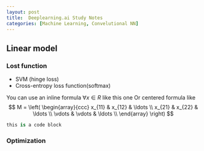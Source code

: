 ```yaml
---
layout: post
title:  Deeplearning.ai Study Notes
categories: [Machine Learning, Convelutional NN]
---
```


## Linear model

### Lost function
* SVM (hinge loss)
* Cross-entropy loss function(softmax) 

You can use an inline formula $\forall x \in R$ like this one 
Or centered formula like  
$$
M = \left( \begin{array}{ccc}
x_{11} & x_{12} & \ldots \\
x_{21} & x_{22} & \ldots \\
\vdots & \vdots & \ldots \\
\end{array} \right)
$$

```python
this is a code block
```

### Optimization
    
